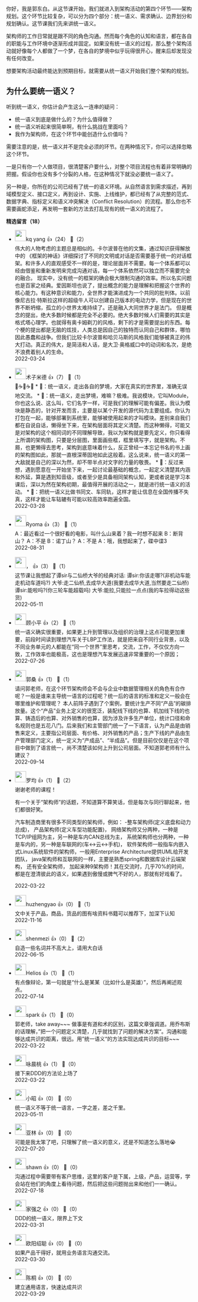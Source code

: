 你好，我是郭东白。从这节课开始，我们就进入到架构活动的第四个环节——架构规划。这个环节比较复杂，可以分为四个部分：统一语义、需求确认、边界划分和规划确认。这节课我们先来讲统一语义。

架构师的工作日常就是跟不同的角色沟通。然而每个角色的认知和语言，都在各自的职能与工作环境中逐渐形成并固定。如果没有统一语义的过程，那么整个架构活动就好像每个人都做了一个梦，在各自的梦境中似乎玩得很开心，醒来后却发现没有任何改变。

想要架构活动最终能达到预期目标，就需要从统一语义开始我们整个架构的规划。

## 为什么要统一语义？

听到统一语义，你估计会产生这么一连串的疑问：

- 统一语义到底是做什么的？为什么值得做？
- 统一语义听起来很简单啊，有什么挑战在里面吗？
- 我作为架构师，在这个环节中能创造什么价值吗？

需要注意的是，统一语义并不是完全必须的环节。在两种情况下，你可以选择忽略这个环节。

一是只有你一个人做项目，很清楚客户要什么，对整个项目流程也有着非常明确的把握。假设你也没有多个分裂的人格，在这种情况下就没必要统一语义了。

另一种是，你所在的公司已经有了统一的语义环境。从自然语言到需求描述，再到域模型定义、接口定义，再到设计、实施、上线维护，都已经有了从完整的范式、数据字典、指标定义和语义冲突解决（Conflict Resolution）的流程。那么你也不需要画蛇添足，再发明一套新的方法去打乱现有的统一语义的流程了。
<div><strong>精选留言（18）</strong></div><ul>
<li><img src="https://static001.geekbang.org/account/avatar/00/2b/9f/5c/a1195d23.jpg" width="30px"><span>kq yang</span> 👍（24） 💬（2）<div>伟大的人物考虑的主题总是相似的。卡尔波普在他的文集，通过知识获得解放中的
《框架的神话》详细探讨了不同的文明或对话是否需要基于统一的对话框架。和许多人的直观感受不一样的是，理论层面并不需要。每一个体系都可以经由借鉴和重新发明来完成沟通对话，每一个体系依然可以独立而不需要完全的融合。
现实中，没有统一的框架的确会极大限制沟通的效率。所以名实问题也是百家之经典。爱因斯坦也说了，提出概念的能力是理解和把握这个世界的核心能力。有这种意识和能力，全世界才能演进成为一个共同的批判体。以前像尼古拉·特斯拉这样的超级牛人可以创建自己版本的电动力学，但是现在的世界不断坍缩，孤立的小世界太难持续了。还是融入大同世界才是法门。
但是概念的提出，绝大多数时候都是完全不必要的。绝大多数时候人们需要的其实是格式塔心理学。也就得有奥卡姆剃刀的风格，剩下的才是需要提出的东西。每个梗的提出都是无脑的炫技，人类总是因自己的独特而认同自己和群体，哪怕因此愚蠢和战争。但我们比较卡尔波普和哈贝马斯的风格我们能够被真正的伟大打动。真正的伟大，是简洁和人话，是大卫·奥格威口中的动词和名次，是绝不浪费着别人的生命。</div>2022-03-24</li><br/><li><img src="https://static001.geekbang.org/account/avatar/00/1c/f6/27/c27599ae.jpg" width="30px"><span>术子米德</span> 👍（7） 💬（1）<div>🤔☕️🤔☕️🤔
* 📖：统一语义，走出各自的梦境，大家在真实的世界里，准确无误地交流。
    * 🤔：统一语义，走出梦境，难嘛？极难。我说模块，它叫Module，你也这么说、这么叫，它们名字一样，可是我们的理解可能有偏差。我认为模块是静态的，针对开发而言，主要是以某个开发的源代码为主要组成。你认为打包在一起，能够部署到系统里，能够被使用起来的才叫模块。差别来自我们都在自说自话，懒得坐下来，在架构层面将其定义清楚。而这种懒得，可能又是对架构的这个相同词的不同理解导致，我以为架构就是要先定义，你只看得上所谓的架构图，只要是分层图，里面画些框，框里填写字，就是架构。不屑，也更懒得去思考，架构到底意味着什么，反正曾经一本忘记书名的书上画的架构图如此，那就一直根深蒂固地如此这般着。这么说来，统一语义的第一大敌就是自己的深以为然，却不带半点对文字的力量的敬畏。
    * 🤔：反过来想，遇到愿意在一开始坐下来，一起讨论最基础的概念，一起定义清楚其内涵和外延，算是遇到知音级，或者至少是具备相同架构认知，更或者说是学习本课后，深以为然在架构初期，最值得开展的活动之一，就是进行统一语义的活动。
    * 🤔：把统一语义比做书同文、车同轨，这样才能让信息在全国传播不失真，这样才能让车轱辘有可能以较高效率跑遍全国。
</div>2022-03-28</li><br/><li><img src="https://static001.geekbang.org/account/avatar/00/11/40/5e/b8fada94.jpg" width="30px"><span>Ryoma</span> 👍（3） 💬（1）<div>A：最近看过一个很好看的电影，叫什么山来着？我一时想不起来
B：断背山？
A：不是
B：诺丁山？
A：不是
A：哦，我想起来了，碟中谍3</div>2022-08-31</li><br/><li><img src="https://static001.geekbang.org/account/avatar/00/19/f7/eb/e7127bb8.jpg" width="30px"><span>，</span> 👍（3） 💬（1）<div>这节课让我想起了谭sir与二仙桥大爷的经典对话:
谭sir:你该走哪?(非机动车能走机动车道吗?)
大爷:走二仙桥,去成华大道(我要去成华大道,当然要走二仙桥)
谭sir:能啦吗?(你三轮车能超载吗)
大爷:能拉,只能拉一点点(我的车拉得动这些货)</div>2022-05-11</li><br/><li><img src="https://static001.geekbang.org/account/avatar/00/0f/72/1d/abb7bfe3.jpg" width="30px"><span>顾小平</span> 👍（2） 💬（1）<div>统一语义确实很重要，如果更上升到管理以及组织的治理上这点可能更加重要，前段时间读到理想汽车关于LBP工作法，就是把来自不同行业背景，以及不同业务单元的人都能在“同一个世界”里思考，交流，工作，不仅仅方向一致，工作效率也能极高，这也是理想汽车发展迅速非常重要的一个原因；</div>2022-07-26</li><br/><li><img src="https://static001.geekbang.org/account/avatar/00/2b/e1/f5/00efa912.jpg" width="30px"><span>郭桑</span> 👍（1） 💬（1）<div>请问郭老师，在这个环节架构师会不会与企业中数据管理相关的角色有合作呢？一般是谁来主导统一语言的过程呢？统一后的语言的标准和定义一般会在哪里维护和管理呢？
本人前阵子遇到了个案例，要统计生产不同“产品”的碳排放量。这个“产品”业务上定义的很宽泛，装配线下线的也算、机加线下线的也算、铸造后的也算、对外销售的也算，因为涉及许多生产单位，统计口径和命名规则也是五花八门。后来我们和主管部门统一了一下语言，认为产品是由销售来定义，主要指公司层面、有价格、对外销售的产品；生产下线的产品由生产管理部门定义，统一定义为“产成品”、“半成品”。但是目前仅仅是在这个项目中做到了语言统一，尚不清楚该如何上升到公司层面。不知道郭老师有什么建议？</div>2022-09-14</li><br/><li><img src="https://static001.geekbang.org/account/avatar/00/2b/a0/50/390187f3.jpg" width="30px"><span>罗均</span> 👍（1） 💬（2）<div>谢谢老师的课程！

有一个关于“架构师”的话题，不知道算不算笑话，但是每次与同行聊起来，他们都很好笑。

汽车制造商里有很多不同类型的架构师，例如：
-整车架构师(定义底盘和动力总成)，
产品架构师(定义车型功能配置)，
网络架构师又分两种，一种是TCP&#47;IP组网为主，另一种是车内CAN总线为主，
系统架构师也分两种，一种是车内的，另一种是车联网的(车&lt;-&gt;云&lt;-&gt;手机)，
软件架构师一般指车内嵌入式Linux系统软件的架构师，一般用Enterprise Architecture提供UML给开发团队，
java架构师和互联网的一样，主要是熟悉spring和数据库设计云端架构，
还有安全架构师，
加起来种9架构师！其在交流时，几乎70%的时间，都是在澄清彼此的语义，如果遇到傲慢或脾气不好的人，那就有好戏看了。
</div>2022-03-22</li><br/><li><img src="http://thirdwx.qlogo.cn/mmopen/vi_32/B7eZcETNfxUlRzSQLqa5UM8vSReaNHIibO6iaOzIk1eicYy3cKEX5FjGYicH2GjzeTwbyyzIqyab034SDX9ay9Z8Tg/132" width="30px"><span>huzhengyao</span> 👍（0） 💬（1）<div>文中关于产品，商品，货品的图有啥资料书籍可以推荐下，加深下认知</div>2022-11-16</li><br/><li><img src="https://static001.geekbang.org/account/avatar/00/10/2b/93/25559574.jpg" width="30px"><span>shenmezi</span> 👍（0） 💬（2）<div>自造一些名词并不高大上，请用大白话</div>2022-06-15</li><br/><li><img src="http://thirdwx.qlogo.cn/mmopen/vi_32/Q0j4TwGTfTKJrOl63enWXCRxN0SoucliclBme0qrRb19ATrWIOIvibKIz8UAuVgicBMibIVUznerHnjotI4dm6ibODA/132" width="30px"><span>Helios</span> 👍（1） 💬（1）<div>有点像辩论，第一句就是“什么是某某（比如什么是英雄）”，然后再阐述观点。</div>2022-07-14</li><br/><li><img src="https://static001.geekbang.org/account/avatar/00/11/09/fb/52a662b2.jpg" width="30px"><span>spark</span> 👍（1） 💬（0）<div>郭老师，take away~~~
做事是有道和术的区别，这篇文章强调道。用乔布斯的话理解，”把一个问题定义清楚，几乎就找到了问题的解决方案“。沟通和能够达成共识的距离，很远。用”统一语义“的方法实现达成共识的目标~~~</div>2022-03-22</li><br/><li><img src="https://static001.geekbang.org/account/avatar/00/2b/a7/4c/a158cb5f.jpg" width="30px"><span>咏晨桃</span> 👍（1） 💬（0）<div>接下来DDD的方法论上场了</div>2022-03-22</li><br/><li><img src="https://static001.geekbang.org/account/avatar/00/14/3f/39/a4c2154b.jpg" width="30px"><span>小昭</span> 👍（0） 💬（0）<div>统一语义不等于统一语言，一字之差，差之千里。</div>2023-05-11</li><br/><li><img src="https://static001.geekbang.org/account/avatar/00/0f/8c/5c/3f164f66.jpg" width="30px"><span>亚林</span> 👍（0） 💬（0）<div>可能是我太笨了吧，只理解了统一语义的意义，还是不知道怎么落地😭</div>2022-07-20</li><br/><li><img src="http://thirdwx.qlogo.cn/mmopen/vi_32/Q0j4TwGTfTIkkg9icSGleYMAnwlb7A9MMJYOdovl8kOCA0asMkDe6grPNF74ib0prQMicicJTNa1WsdpMJ4p1CWkUQ/132" width="30px"><span>shawn</span> 👍（0） 💬（0）<div>沟通过程中需要带有客户思维，这里的客户是下属，上级，产品，运营等，学会站在他们的角度上看待问题，然后把这些问题抛出来和他们一一确认。</div>2022-07-18</li><br/><li><img src="https://static001.geekbang.org/account/avatar/00/10/c6/b7/1b8d82db.jpg" width="30px"><span>家强之</span> 👍（0） 💬（0）<div>DDD的统一语义，限界上下文</div>2022-03-31</li><br/><li><img src="https://static001.geekbang.org/account/avatar/00/14/8c/e1/63adf36f.jpg" width="30px"><span>欧阳绍聪</span> 👍（0） 💬（0）<div>如果产品干得好，就用业务语言沟通交流。</div>2022-03-30</li><br/><li><img src="https://static001.geekbang.org/account/avatar/00/11/07/78/6e4e06ba.jpg" width="30px"><span>陈桐</span> 👍（0） 💬（0）<div>建立通用语言，快速达成共识</div>2022-03-29</li><br/>
</ul>
